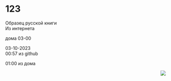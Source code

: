 # 123
Образец русской книги  
Из интернета  

дома 03-00

03-10-2023  
00:57 из github   

01:00 из дома  

<img align="right" src="https://github-readme-stats.vercel.app/api?username=dvesti&show_icons=true&icon_color=CE1D2D&text_color=718096&bg_color=ffffff&hide_title=true" />
